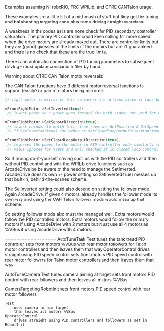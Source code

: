Examples assuming NI roboRIO, FRC WPILib, and CTRE CANTalon usage.

These examples are a little bit of a mishmash of stuff but they get the tuning and bal shooting targeting done plus some driving straight exercises.

A weakness in the codes as is are none check for PID secondary controller saturation.  The primary PID controller could keep calling for more speed when the drive motors are already maxed out.
There are controller limits but they are (good) guesses of the limits of the motors but aren't guaranteed and there is no check that these are the true limits.

There is no automatic connection of PID tuning parameters to subsequent driving - must update constants.h files by hand.

Warning about CTRE CAN Talon motor reversals:

The CAN Talon functions have 3 different motor reversal functions to support (easily?) a pair of motors being mirrored.

```C++
// right motor is mirror of left so invert its actions since it runs backwards of the left motor

mFrontRightMotor->SetInverted(true);
 // invert power so + power goes forward for both sides; not used for PID control of mirrored motors - must be false; only for %VBus then must be true

mFrontRightMotor->SetSensorDirection(true);
 // invert encoder to match left; true reverses GetPosition & GetSpeed but not GetEncPosition nor GetEncVel
 // if SetInverted(true) for %VBus or SetClosedLoopOutputDirection(true) for closed loop PID control then probably want to set this true also.
 
mFrontRightMotor->SetClosedLoopOutputDirection(true);
 // reverses the power to the motor in PID controller mode similarly to SetInverted(true) for %VBus
 // value ignored for %VBus and only checked if in closed loop control
``` 
So if mixing do-it-yourself driving such as with the PID controllers and then without PID control and with the WPILib drive functions such as ArcadeDrive
be be aware of the need to manage the SetInverted.  ArcadeDrive does its own +- power setting so SetInverted(true) messes up that built-in, behind-the-scenes scheme.

The SetInverted setting could also depend on setting the follower mode.
Again ArcadeDrive, if given 4 motors, already handles the follower mode its own way and using the CAN Talon follower mode would mess up that scheme.

So setting follower mode also must the managed well.  Extra motors would follow the PID controlled motors.
Extra motors would follow the primary motors if using ArcadeDrive with 2 motors but must use all 4 motors as %VBus if using ArcadeDrive with 4 motors.

==================
AutoTuneTank
	Test
		tunes the tank tread PID controller
		sets front motors %VBus with rear motor followers for Talon motor controllers and then leaves them that way
	OperatorControl
		drives straight using PID speed control
		sets front motors PID speed control with rear motor followers for Talon motor controllers and then leaves them that way

AutoTuneCamera
	Test
		tunes camera aiming at target
		sets front motors PID control with rear followers and then leaves all motors %VBus
		
CameraTargeting
	RobotInit sets front motors PID speed control with rear motor followers
	
	Test
		uses camera to aim target
		then leaves all motors %VBus
	OperatorControl
		drives straight using PID controllers and followers as set in RobotInit

	
	
